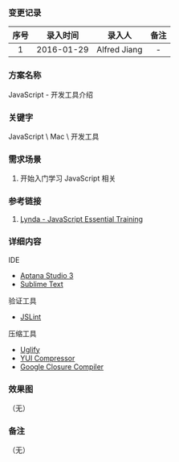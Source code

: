 ### 变更记录

| 序号 | 录入时间 | 录入人 | 备注 |
|:--------:|:--------:|:--------:|:--------:|
| 1 | 2016-01-29 | Alfred Jiang | - |

### 方案名称

JavaScript - 开发工具介绍

### 关键字

JavaScript \ Mac \ 开发工具

### 需求场景

1. 开始入门学习 JavaScript 相关

### 参考链接

1. [Lynda - JavaScript Essential Training](http://www.lynda.com/JavaScript-tutorials/JavaScript-Essential-Training/81266-2.html)

### 详细内容

IDE
* [Aptana Studio 3](http://www.aptana.com/)
* [Sublime Text](http://www.sublimetext.com/)

验证工具
* [JSLint](http://jslint.com/)

压缩工具
* [Uglify](http://lisperator.net/uglifyjs/) 
* [YUI Compressor](http://developer.yahoo.com/yui/compressor/)
* [Google Closure Compiler](https://developers.google.com/closure/compiler/)

### 效果图
（无）

### 备注
（无）
